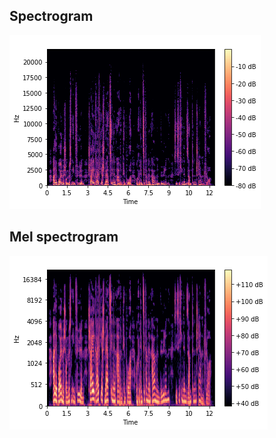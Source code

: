 ---
---
<div class="flex">
  <div>
  <h2 class="text-center">Spectrogram</h2>
  <img src="/imgs/Spectogram.png" class="w-100" />
  </div>
  <div>
    <h2 class="text-center">Mel spectrogram</h2>
  <img src="/imgs/MelSpectogram2.png" class="w-100" />
  </div>
</div>